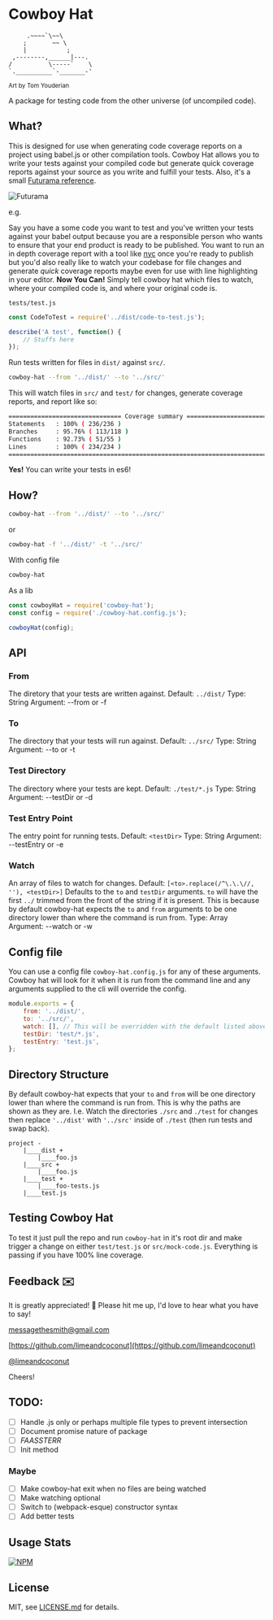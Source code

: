 # Cowboy Hat

```
     .~~~~`\~~\
    ;       ~~ \
    |           ;
 ,--------,______|---.
/          \-----`    \
`.__________`-_______-'
```
<sub> Art by Tom Youderian <sub>

A package for testing code from the other universe (of uncompiled code).

## What?

This is designed for use when generating code coverage reports on a project using babel.js or other compilation tools. Cowboy Hat allows you to write your tests against your compiled code but generate quick coverage reports against your source as you write and fulfill your tests. Also, it's a small [Futurama reference](http://futurama.wikia.com/wiki/I_Dated_a_Robot).

![Futurama](http://i.imgur.com/HtsigPd.jpg)

e.g.

Say you have a some code you want to test and you've written your tests against your babel output because you are a responsible person who wants to ensure that your end product is ready to be published. You want to run an in depth coverage report with a tool like [nyc](https://www.npmjs.com/package/nyc) once you're ready to publish but you'd also really like to watch your codebase for file changes and generate *quick* coverage reports maybe even for use with line highlighting in your editor. **Now You Can!** Simply tell cowboy hat which files to watch, where your compiled code is, and where your original code is.

`tests/test.js`
```js
const CodeToTest = require('../dist/code-to-test.js');

describe('A test', function() {
    // Stuffs here
});
```

Run tests written for files in `dist/` against `src/`.
```sh
cowboy-hat --from '../dist/' --to '../src/'
```

This will watch files in `src/` and `test/` for changes, generate coverage reports, and report like so:
```sh
=============================== Coverage summary ===============================
Statements   : 100% ( 236/236 )
Branches     : 95.76% ( 113/118 )
Functions    : 92.73% ( 51/55 )
Lines        : 100% ( 234/234 )
================================================================================
```

**Yes!** You can write your tests in es6!

## How?

```sh
cowboy-hat --from '../dist/' --to '../src/'
```

or
```sh
cowboy-hat -f '../dist/' -t '../src/'
```

With config file
```sh
cowboy-hat
```

As a lib
```js
const cowboyHat = require('cowboy-hat');
const config = require('./cowboy-hat.config.js');

cowboyHat(config);
```

## API

### From
The diretory that your tests are written against.
Default: `../dist/`
Type: String
Argument: --from or -f

### To
The directory that your tests will run against.
Default: `../src/`
Type: String
Argument: --to or -t

### Test Directory
The directory where your tests are kept.
Default: `./test/*.js`
Type: String
Argument: --testDir or -d

### Test Entry Point
The entry point for running tests.
Default: `<testDir>`
Type: String
Argument: --testEntry or -e

### Watch
An array of files to watch for changes.
Default: `[<to>.replace(/^\.\.\//, ''), <testDir>]`
Defaults to the `to` and `testDir` arguments. `to` will have the first `../` trimmed from the front of the string if it is present. This is because by default cowboy-hat expects the `to` and `from` arguments to be one directory lower than where the command is run from.
Type: Array
Argument: --watch or -w

## Config file
You can use a config file `cowboy-hat.config.js` for any of these arguments. Cowboy hat will look for it when it is run from the command line and any arguments supplied to the cli will override the config.

```js
module.exports = {
    from: '../dist/',
    to: '../src/',
    watch: [], // This will be overridden with the default listed above because it is empty
    testDir: 'test/*.js',
    testEntry: 'test.js',
};
```

## Directory Structure
By default cowboy-hat expects that your `to` and `from` will be one directory lower than where the command is run from. This is why the paths are shown as they are.
I.e.
Watch the directories `./src` and `./test` for changes then replace `'../dist'` with `'../src'`  inside of `./test` (then run tests and swap back).

```
project -
    |____dist +
        |____foo.js
    |____src +
        |____foo.js
    |____test +
        |____foo-tests.js
    |____test.js
```

## Testing Cowboy Hat
To test it just pull the repo and run `cowboy-hat` in it's root dir and make trigger a change on either `test/test.js` or `src/mock-code.js`. Everything is passing if you have 100% line coverage.

## Feedback ✉️
It is greatly appreciated! 🎉
Please hit me up, I'd love to hear what you have to say!

[messagethesmith@gmail.com](messagethesmith@gmail.com)

[https://github.com/limeandcoconut](https://github.com/limeandcoconut)

[@limeandcoconut](https://twitter.com/limeandcoconut)

Cheers!

## TODO:

- [ ] Handle .js only or perhaps multiple file types to prevent intersection
- [ ] Document promise nature of package
- [ ] *FAASSTERR*
- [ ] Init method

### Maybe
- [ ] Make cowboy-hat exit when no files are being watched
- [ ] Make watching optional
- [ ] Switch to (webpack-esque) constructor syntax
- [ ] Add better tests

## Usage Stats

[![NPM](https://nodei.co/npm/cowboy-hat.png?downloads=true&downloadRank=true&stars=true)](https://nodei.co/npm/cowboy-hat/)

## License

MIT, see [LICENSE.md](http://github.com/limeandcoconut/cowboy-hat/blob/master/LICENSE.md) for details.
